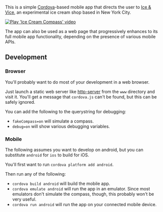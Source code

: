 This is a simple [Cordova][]-based mobile app that directs the user
to [Ice & Vice][], an experimental ice cream shop based in New York
City.

<a href="https://toolness-media.herokuapp.com/v/ice-cream-compass/play/loop"><img src="https://toolness-media.herokuapp.com/v/ice-cream-compass.poster.play.jpg" alt="Play 'Ice Cream Compass' video"></a>

The app can also be used as a web page that progressively enhances to
its full mobile app functionality, depending on the presence of various
mobile APIs.

## Development

### Browser

You'll probably want to do most of your development in a web browser.

Just launch a static web server like [http-server][] from the `www`
directory and visit it. You'll get a message that `cordova.js` can't be
found, but this can be safely ignored.

You can add the following to the querystring for debugging:

* `fakeCompass=on` will simulate a compass.
* `debug=on` will show various debugging variables.

### Mobile

The following assumes you want to develop on android, but you can
substitute `android` for `ios` to build for iOS.

You'll first want to run `cordova platform add android`.

Then run any of the following:

* `cordova build android` will build the mobile app.
* `cordova emulate android` will run the app in an emulator. Since most
  emulators don't simulate the compass, though, this probably won't be
  very useful.
* `cordova run android` will run the app on your connected mobile device.

[Cordova]: https://cordova.apache.org/
[Ice & Vice]: http://iceandvice.com/
[http-server]: https://github.com/indexzero/http-server#readme
